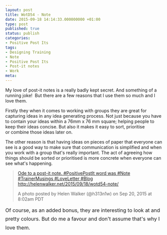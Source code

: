 ```yaml
---
layout: post
title: WotD54 - Note
date: 2015-09-18 14:14:33.000000000 +01:00
type: post
published: true
status: publish
categories:
- Positive Post Its
tags:
- Designing Training
- Note
- Positive Post Its
- Post-it notes
- Work
meta:
---
```

<p>My love of post-it notes is a really badly kept secret. And something of a running joke!  But there are a few reasons that I use them so much and I love them.</p>
<p>Firstly they when it comes to working with groups they are great for capturing ideas in any idea generating process. Not just because you have to contain your ideas within a 76mm x 76 mm square; helping people to keep their ideas concise. But also it makes it easy to sort, prioritise or combine those ideas later on.</p>
<p>The other reason is that having ideas on pieces of paper that everyone can see is a good way to make sure that communication is simplified and when you work with a group that's really important. The act of agreeing how things should be sorted or prioritised is more concrete when everyone can see what's happening.</p>
<blockquote class="instagram-media" data-instgrm-captioned="" data-instgrm-version="4">
<div>
<div></div>
<p><a href="https://instagram.com/p/721Kf9CHj2/" target="_top">Ode to a post-it note. #PositivePostIt word was #Note #TrainerMusings #LoveLetter #Blog http://helenwalker.net/2015/09/18/wotd54-note/</a></p>
<p>A photo posted by Helen Walker (@h313n1w) on <time datetime="2015-09-20T15:02:49+00:00">Sep 20, 2015 at 8:02am PDT</time></p>
</div>
</blockquote>
<p><span style="line-height: 1.71429; font-size: 1rem;"><script src="//platform.instagram.com/en_US/embeds.js" async="" defer="defer"></script>Of course, a</span><span style="line-height: 1.71429; font-size: 1rem;">s an added bonus, they are interesting to look at and pretty colours. But do me a favour and don't assume that's why I love them.</span></p>
